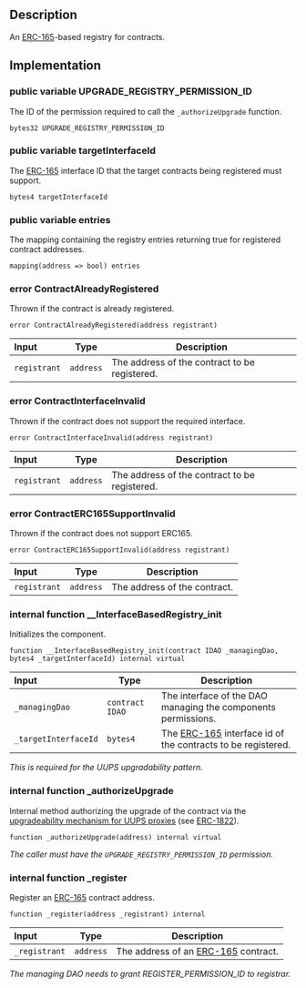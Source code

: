 ## Description

An [ERC-165](https://eips.ethereum.org/EIPS/eip-165)-based registry for contracts.

## Implementation

### public variable UPGRADE_REGISTRY_PERMISSION_ID

The ID of the permission required to call the `_authorizeUpgrade` function.

```solidity
bytes32 UPGRADE_REGISTRY_PERMISSION_ID
```

### public variable targetInterfaceId

The [ERC-165](https://eips.ethereum.org/EIPS/eip-165) interface ID that the target contracts being registered must support.

```solidity
bytes4 targetInterfaceId
```

### public variable entries

The mapping containing the registry entries returning true for registered contract addresses.

```solidity
mapping(address => bool) entries
```

### error ContractAlreadyRegistered

Thrown if the contract is already registered.

```solidity
error ContractAlreadyRegistered(address registrant)
```

| Input        | Type      | Description                                   |
| :----------- | --------- | --------------------------------------------- |
| `registrant` | `address` | The address of the contract to be registered. |

### error ContractInterfaceInvalid

Thrown if the contract does not support the required interface.

```solidity
error ContractInterfaceInvalid(address registrant)
```

| Input        | Type      | Description                                   |
| :----------- | --------- | --------------------------------------------- |
| `registrant` | `address` | The address of the contract to be registered. |

### error ContractERC165SupportInvalid

Thrown if the contract does not support ERC165.

```solidity
error ContractERC165SupportInvalid(address registrant)
```

| Input        | Type      | Description                  |
| :----------- | --------- | ---------------------------- |
| `registrant` | `address` | The address of the contract. |

### internal function \_\_InterfaceBasedRegistry_init

Initializes the component.

```solidity
function __InterfaceBasedRegistry_init(contract IDAO _managingDao, bytes4 _targetInterfaceId) internal virtual
```

| Input                | Type            | Description                                                                                           |
| :------------------- | --------------- | ----------------------------------------------------------------------------------------------------- |
| `_managingDao`       | `contract IDAO` | The interface of the DAO managing the components permissions.                                         |
| `_targetInterfaceId` | `bytes4`        | The [ERC-165](https://eips.ethereum.org/EIPS/eip-165) interface id of the contracts to be registered. |

_This is required for the UUPS upgradability pattern._

### internal function \_authorizeUpgrade

Internal method authorizing the upgrade of the contract via the [upgradeability mechanism for UUPS proxies](https://docs.openzeppelin.com/contracts/4.x/api/proxy#UUPSUpgradeable) (see [ERC-1822](https://eips.ethereum.org/EIPS/eip-1822)).

```solidity
function _authorizeUpgrade(address) internal virtual
```

_The caller must have the `UPGRADE_REGISTRY_PERMISSION_ID` permission._

### internal function \_register

Register an [ERC-165](https://eips.ethereum.org/EIPS/eip-165) contract address.

```solidity
function _register(address _registrant) internal
```

| Input         | Type      | Description                                                                   |
| :------------ | --------- | ----------------------------------------------------------------------------- |
| `_registrant` | `address` | The address of an [ERC-165](https://eips.ethereum.org/EIPS/eip-165) contract. |

_The managing DAO needs to grant REGISTER_PERMISSION_ID to registrar._

<!--CONTRACT_END-->
